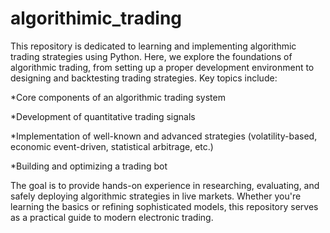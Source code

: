 # algorithimic_trading
This repository is dedicated to learning and implementing algorithmic trading strategies using Python.
Here, we explore the foundations of algorithmic trading, from setting up a proper development environment to designing and backtesting trading strategies. Key topics include:

  *Core components of an algorithmic trading system
  
  *Development of quantitative trading signals
  
  *Implementation of well-known and advanced strategies (volatility-based, economic event-driven, statistical arbitrage, etc.)
  
  *Building and optimizing a trading bot

The goal is to provide hands-on experience in researching, evaluating, and safely deploying algorithmic strategies in live markets. Whether you're learning the basics or refining sophisticated models, this repository serves as a practical guide to modern electronic trading.
